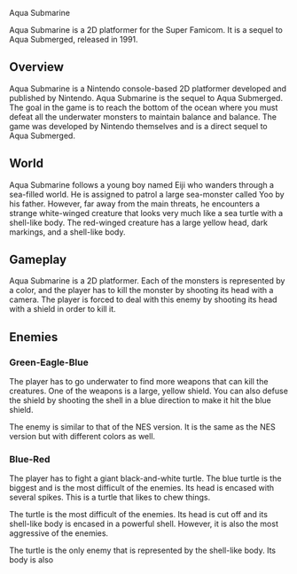 Aqua Submarine

Aqua Submarine is a 2D platformer for the Super Famicom. It is a sequel to Aqua Submerged, released in 1991.

## Overview

Aqua Submarine is a Nintendo console-based 2D platformer developed and published by Nintendo. Aqua Submarine is the sequel to Aqua Submerged. The goal in the game is to reach the bottom of the ocean where you must defeat all the underwater monsters to maintain balance and balance. The game was developed by Nintendo themselves and is a direct sequel to Aqua Submerged.

## World

Aqua Submarine follows a young boy named Eiji who wanders through a sea-filled world. He is assigned to patrol a large sea-monster called Yoo by his father. However, far away from the main threats, he encounters a strange white-winged creature that looks very much like a sea turtle with a shell-like body. The red-winged creature has a large yellow head, dark markings, and a shell-like body.

## Gameplay

Aqua Submarine is a 2D platformer. Each of the monsters is represented by a color, and the player has to kill the monster by shooting its head with a camera. The player is forced to deal with this enemy by shooting its head with a shield in order to kill it.

## Enemies

### Green-Eagle-Blue

The player has to go underwater to find more weapons that can kill the creatures. One of the weapons is a large, yellow shield. You can also defuse the shield by shooting the shell in a blue direction to make it hit the blue shield.

The enemy is similar to that of the NES version. It is the same as the NES version but with different colors as well.

### Blue-Red

The player has to fight a giant black-and-white turtle. The blue turtle is the biggest and is the most difficult of the enemies. Its head is encased with several spikes. This is a turtle that likes to chew things.

The turtle is the most difficult of the enemies. Its head is cut off and its shell-like body is encased in a powerful shell. However, it is also the most aggressive of the enemies.

The turtle is the only enemy that is represented by the shell-like body. Its body is also